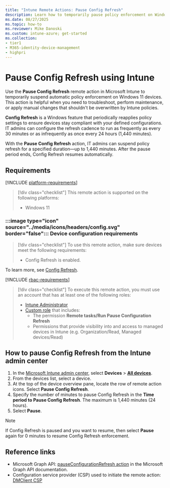 ```yaml
---
title: "Intune Remote Actions: Pause Config Refresh"
description: Learn how to temporarily pause policy enforcement on Windows 11 devices using Intune's Pause Config Refresh remote action to support troubleshooting and manual changes.
ms.date: 08/27/2025
ms.topic: how-to
ms.reviewer: Mike Danoski
ms.custom: intune-azure; get-started
ms.collection:
- tier1
- M365-identity-device-management
- highpri
---
```


# Pause Config Refresh using Intune

Use the **Pause Config Refresh** remote action in Microsoft Intune to temporarily suspend automatic policy enforcement on Windows 11 devices. This action is helpful when you need to troubleshoot, perform maintenance, or apply manual changes that shouldn't be overwritten by Intune policies.

**Config Refresh** is a Windows feature that periodically reapplies policy settings to ensure devices stay compliant with your defined configurations. IT admins can configure the refresh cadence to run as frequently as every 30 minutes or as infrequently as once every 24 hours (1,440 minutes).

With the **Pause Config Refresh** action, IT admins can suspend policy refresh for a specified duration—up to 1,440 minutes. After the pause period ends, Config Refresh resumes automatically.

## Requirements

[!INCLUDE [platform-requirements](../includes/h3/platform-requirements.md)]

> [!div class="checklist"]
> This remote action is supported on the following platforms:
>
> - Windows 11

### :::image type="icon" source="../media/icons/headers/config.svg" border="false"::: Device configuration requirements

> [!div class="checklist"]
> To use this remote action, make sure devices meet the following requirements:
>
> - Config Refresh is enabled.

To learn more, see [Config Refresh][LEARN-1].

[!INCLUDE [rbac-requirements](../includes/h3/rbac-requirements.md)]

> [!div class="checklist"]
> To execute this remote action, you must use an account that has at least one of the following roles:
>
> - [Intune Administrator][ENT-R1]
> - [Custom role][INT-RC] that includes:
>   - The permission **Remote tasks/Run Pause Configuration Refresh**
>   - Permissions that provide visibility into and access to managed devices in Intune (e.g. Organization/Read, Managed devices/Read)

## How to pause Config Refresh from the Intune admin center

1. In the [Microsoft Intune admin center][INT-AC], select **Devices** > [**All devices**][INT-ALLD].
1. From the devices list, select a device.
1. At the top of the device overview pane, locate the row of remote action icons. Select **Pause Config Refresh**.
1. Specify the number of minutes to pause Config Refresh in the **Time period to Pause Config Refresh**. The maximum is 1,440 minutes (24 hours).
1. Select **Pause**.

> [!Note]
> If Config Refresh is paused and you want to resume, then select **Pause** again for 0 minutes to resume Config Refresh enforcement.

## Reference links

- Microsoft Graph API: [pauseConfigurationRefresh action][GRAPH-1] in the Microsoft Graph API documentation.
- Configuration service provider (CSP) used to initiate the remote action: [DMClient CSP][CSP-1]

<!--links-->

[INT-AC]: https://go.microsoft.com/fwlink/?linkid=2109431
[INT-ALLD]: https://go.microsoft.com/fwlink/?linkid=2333814
[ENT-R1]: /entra/identity/role-based-access-control/permissions-reference#intune-administrator
[INT-RC]: /intune/intune-service/fundamentals/create-custom-role
[GRAPH-1]: /graph/api/intune-devices-manageddevice-pauseconfigurationrefresh

[CSP-1]: /windows/client-management/mdm/dmclient-csp#deviceproviderprovideridconfigrefresh
[LEARN-1]: /windows/security/book/operating-system-security-system-security#-config-refresh

